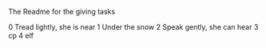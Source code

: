 The Readme for the giving tasks

0 Tread lightly, she is near
1 Under the snow
2 Speak gently, she can hear
3 cp
4 elf
